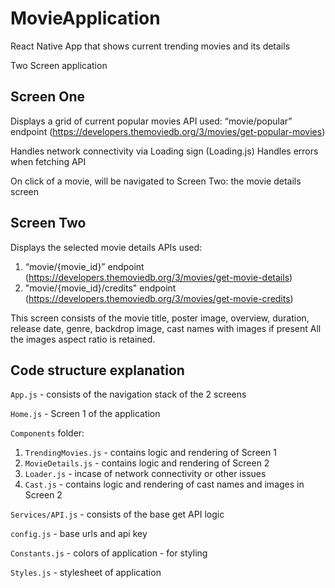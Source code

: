# MovieApplication
React Native App that shows current trending movies and its details

Two Screen application

## Screen One
Displays a grid of current popular movies
API used: “movie/popular” endpoint (https://developers.themoviedb.org/3/movies/get-popular-movies)

Handles network connectivity via Loading sign (Loading.js)
Handles errors when fetching API

On click of a movie, will be navigated to Screen Two: the movie details screen

## Screen Two
Displays the selected movie details 
APIs used: 
  1. “movie/{movie_id}” endpoint (https://developers.themoviedb.org/3/movies/get-movie-details)
  2. "movie/{movie_id}/credits" endpoint (https://developers.themoviedb.org/3/movies/get-movie-credits)
  
This screen consists of the movie title, poster image, overview, duration, release date, genre, backdrop image, cast names with images if present
All the images aspect ratio is retained.

## Code structure explanation
`App.js` - consists of the navigation stack of the 2 screens

`Home.js` - Screen 1 of the application

`Components` folder:
  1. `TrendingMovies.js` - contains logic and rendering of Screen 1 
  2. `MovieDetails.js` - contains logic and rendering of Screen 2 
  3. `Loader.js` - incase of network connectivity or other issues
  4. `Cast.js` - contains logic and rendering of cast names and images in Screen 2
 
`Services/API.js` - consists of the base get API logic

`config.js` - base urls and api key

`Constants.js` - colors of application - for styling

`Styles.js` - stylesheet of application
